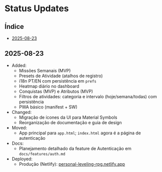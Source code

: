 # Status Updates

## Índice

- [2025-08-23](#2025-08-23)

## 2025-08-23

- Added:
  - Missões Semanais (MVP)
  - Presets de Atividade (atalhos de registro)
  - i18n PT/EN com persistência em `prefs`
  - Heatmap diário no dashboard
  - Conquistas (MVP) e Atributos (MVP)
  - Filtros de atividades: categoria e intervalo (hoje/semana/todas) com persistência
  - PWA básico (manifest + SW)
- Changed:
  - Migração de ícones da UI para Material Symbols
  - Reorganização de documentação e guia de design
- Moved:
  - App principal para `app.html`; `index.html` agora é a página de autenticação
- Docs:
  - Planejamento detalhado da feature de Autenticação em `docs/features/auth.md`
- Deployed:
  - Produção (Netlify): [personal-leveling-rpg.netlify.app](https://personal-leveling-rpg.netlify.app)
